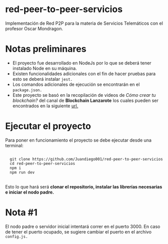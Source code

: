 # red-peer-to-peer-servicios
Implementación de Red P2P para la materia de Servicios Telemáticos con el profesor Oscar Mondragon.

# Notas preliminares
<ul>
  <li>El proyecto fue desarrollado en NodeJs por lo que se deberá tener instalado Node en su máquina.</li>
  <li>Existen funcionalidades adicionales con el fin de hacer pruebas para esto se deberá instalar <code>jest.</code></li>
  <li>Los comandos adicionales de ejecución se encontrarán en el <code>package.json.</code></li>
   <li>Este proyecto se basó en la recopilación de videos de <i>Cómo crear tu blockchain?</i> del canal de <b>Blockchain Lanzarote</b> los cuales pueden ser encontrados en la siguiente <a href="https://www.youtube.com/playlist?list=PLr822X0UPdU_Cac3N0mXmjTmmm1u_k4M7">url.</a>
</ul>

# Ejecutar el proyecto
Para poner en funcionamiento el proyecto se debe ejecutar desde una terminal:

<pre>
<code>
  git clone https://github.com/Juandiego001/red-peer-to-peer-servicios
  cd red-peer-to-peer-servicios
  npm i
  npm run dev
</code>
</pre>

Esto lo que hará será <b>clonar el repositorio, instalar las librerías necesarias e iniciar el nodo padre.</b>

# Nota #1
El nodo padre o servidor inicial intentará correr en el puerto 3000. En caso de tener el puerto ocupado, se sugiere cambiar el puerto en el archivo <code>config.js.</code>
